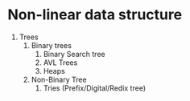 # Non-linear data structure

1. Trees
   1. Binary trees
      1. Binary Search tree
      2. AVL Trees
      3. Heaps
   2. Non-Binary Tree
      1. Tries (Prefix/Digital/Redix tree)
